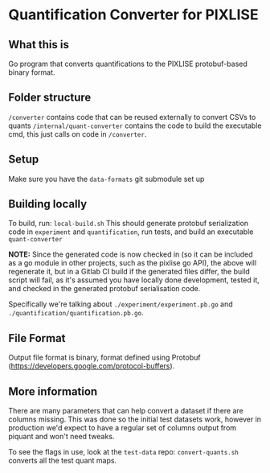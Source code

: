 # Quantification Converter for PIXLISE

## What this is
Go program that converts quantifications to the PIXLISE protobuf-based binary format.

## Folder structure
`/converter` contains code that can be reused externally to convert CSVs to quants
`/internal/quant-converter` contains the code to build the executable cmd, this just calls on code in `/converter`.

## Setup
Make sure you have the `data-formats` git submodule set up

## Building locally
To build, run: `local-build.sh`
This should generate protobuf serialization code in `experiment` and `quantification`, run tests, and build an executable `quant-converter`

**NOTE:** Since the generated code is now checked in (so it can be included as a go module in other projects, such as the pixlise go API), the
above will regenerate it, but in a Gitlab CI build if the generated files differ, the build script will fail, as it's assumed you have locally
done development, tested it, and checked in the generated protobuf serialisation code.

Specifically we're talking about `./experiment/experiment.pb.go` and `./quantification/quantification.pb.go`.

## File Format
Output file format is binary, format defined using Protobuf (https://developers.google.com/protocol-buffers).

## More information
There are many parameters that can help convert a dataset if there are columns missing. This was done so the initial test datasets work, however
in production we'd expect to have a regular set of columns output from piquant and won't need tweaks.

To see the flags in use, look at the `test-data` repo: `convert-quants.sh` converts all the test quant maps.
